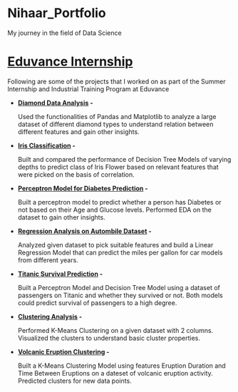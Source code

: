 # Nihaar_Portfolio
My journey in the field of Data Science

# [Eduvance Internship](https://github.com/nihaarn97/Eduvance_Notebooks)
Following are some of the projects that I worked on as part of the Summer Internship and Industrial Training Program at Eduvance
* **[Diamond Data Analysis](https://github.com/nihaarn97/Eduvance_Notebooks/blob/main/Diamond_Data_Analysis.ipynb) -**

   Used the functionalities of Pandas and Matplotlib to analyze a large dataset of different diamond types to understand relation between different features and gain other insights.  
* **[Iris Classification](https://github.com/nihaarn97/Eduvance_Notebooks/blob/main/Iris_Classification_Tree.ipynb) -**

   Built and compared the performance of Decision Tree Models of varying depths to predict class of Iris Flower based on relevant features that were picked on the basis of correlation.  
* **[Perceptron Model for Diabetes Prediction](https://github.com/nihaarn97/Eduvance_Notebooks/blob/main/Perceptron_Diabetes_Predict.ipynb) -**

   Built a perceptron model to predict whether a person has Diabetes or not based on their Age and Glucose levels. Performed EDA on the dataset to gain other insights.
* **[Regression Analysis on Autombile Dataset](https://github.com/nihaarn97/Eduvance_Notebooks/blob/main/Regression_Automobile_MPG.ipynb) -**

   Analyzed given dataset to pick suitable features and build a Linear Regression Model that can predict the miles per gallon for car models from different years.    
* **[Titanic Survival Prediction](https://github.com/nihaarn97/Eduvance_Notebooks/blob/main/Titanic_Survival_Modelling.ipynb) -**

   Built a Perceptron Model and Decision Tree Model using a dataset of passengers on Titanic and whether they survived or not. Both models could predict survival of passengers to a high degree.   
* **[Clustering Analysis](https://github.com/nihaarn97/Eduvance_Notebooks/blob/main/Clustering_Analysis_KMeans.ipynb) -**

   Performed K-Means Clustering on a given dataset with 2 columns. Visualized the clusters to understand basic cluster properties.
* **[Volcanic Eruption Clustering](https://github.com/nihaarn97/Eduvance_Notebooks/blob/main/Volcanic_Eruption_Cluster.ipynb) -**

   Built a K-Means Clustering Model using features Eruption Duration and Time Between Eruptions on a dateset of volcanic eruption activity. Predicted clusters for new data points.       
